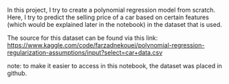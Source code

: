 In this project, I try to create a polynomial regression model from scratch. Here, I try to predict the selling price of a car based on certain features (which would be explained later in the notebook) in the dataset that is used.

The source for this dataset can be found via this link:
https://www.kaggle.com/code/farzadnekouei/polynomial-regression-regularization-assumptions/input?select=car+data.csv

note: to make it easier to access in this notebook, the dataset was placed in github.
